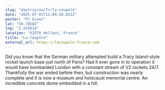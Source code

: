 ```yaml
---
slug: "daytrip/eu/fr/la-coupole"
date: "2025-07-01T11:09:58.021Z"
poster: "PJ Evans"
lat: "50.70502"
lng: "2.243614"
location: "62570 Helfaut, France"
title: "La Coupole"
external_url: https://lacoupole-france.com
---
```

Did you know that the German military attempted build a Tracy Island-style rocket launch base just north of Paris? Had it ever gone in to operation it would have bombarded London with a constant stream of V2 rockets 24/7. Thankfully the war ended before then, but construction was nearly complete and it is now a museum and holocaust memorial centre. An incredible concrete dome embedded in a hill.